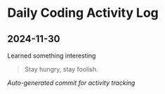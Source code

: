 # Daily Coding Activity Log

## 2024-11-30

Learned something interesting

> Stay hungry, stay foolish.

*Auto-generated commit for activity tracking*
